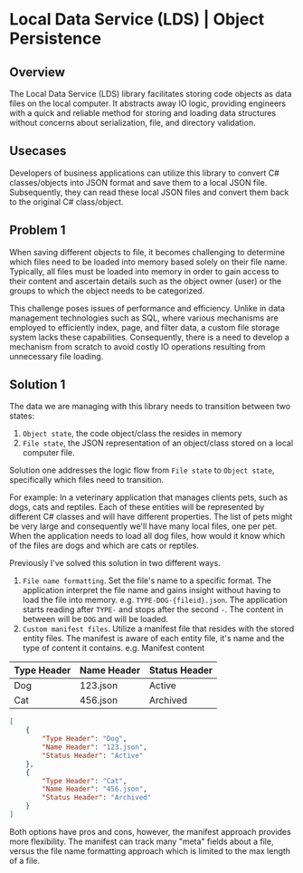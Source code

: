 # Local Data Service (LDS) | Object Persistence

## Overview

The Local Data Service (LDS) library facilitates storing code objects as data files on the local computer. It abstracts away IO logic, providing engineers with a quick and reliable method for storing and loading data structures without concerns about serialization, file, and directory validation.

## Usecases

Developers of business applications can utilize this library to convert C# classes/objects into JSON format and save them to a local JSON file. Subsequently, they can read these local JSON files and convert them back to the original C# class/object.

## Problem 1

When saving different objects to file, it becomes challenging to determine which files need to be loaded into memory based solely on their file name. Typically, all files must be loaded into memory in order to gain access to their content and ascertain details such as the object owner (user) or the groups to which the object needs to be categorized.

This challenge poses issues of performance and efficiency. Unlike in data management technologies such as SQL, where various mechanisms are employed to efficiently index, page, and filter data, a custom file storage system lacks these capabilities. Consequently, there is a need to develop a mechanism from scratch to avoid costly IO operations resulting from unnecessary file loading.

## Solution 1

The data we are managing with this library needs to transition between two states:

1. `Object state`, the code object/class the resides in memory
2. `File state`, the JSON representation of an object/class stored on a local computer file.

Solution one addresses the logic flow from `File state` to `Object state`, specifically which files need to transition.

For example:
In a veterinary application that manages clients pets, such as dogs, cats and reptiles. Each of these entities will be represented by different C# classes and will have different properties. The list of pets might be very large and consequently we'll have many local files, one per pet.
When the application needs to load all dog files, how would it know which of the files are dogs and which are cats or reptiles.

Previously I've solved this solution in two different ways.

1. `File name formatting`. Set the file's name to a specific format. The application interpret the file name and gains insight without having to load the file into memory. e.g. `TYPE-DOG-{fileid}.json`. The application starts reading after `TYPE-` and stops after the second `-`. The content in between will be `DOG` and will be loaded.
2. `Custom manifest files`. Utilize a manifest file that resides with the stored entity files. The manifest is aware of each entity file, it's name and the type of content it contains. e.g. Manifest content

| Type Header     | Name Header     | Status Header   |
|-----------------|-----------------|-----------------|
| Dog             | 123.json        | Active          |
| Cat             | 456.json        | Archived        |

```json
[
    {
        "Type Header": "Dog",
        "Name Header": "123.json",
        "Status Header": "Active"
    },
    {
        "Type Header": "Cat",
        "Name Header": "456.json",
        "Status Header": "Archived"
    }
]
```

Both options have pros and cons, however, the manifest approach provides more flexibility. The manifest can track many "meta" fields about a file, versus the file name formatting approach which is limited to the max length of a file.
